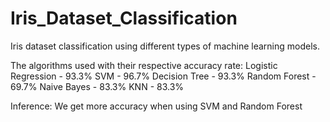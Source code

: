 # Iris_Dataset_Classification
Iris dataset classification  using different types of machine learning models.

The algorithms used with their respective accuracy rate:
Logistic Regression - 93.3%
SVM                 - 96.7%
Decision Tree       - 93.3%
Random Forest       - 69.7%
Naive Bayes         - 83.3%
KNN                 - 83.3%

Inference: We get more accuracy when using SVM and Random Forest
